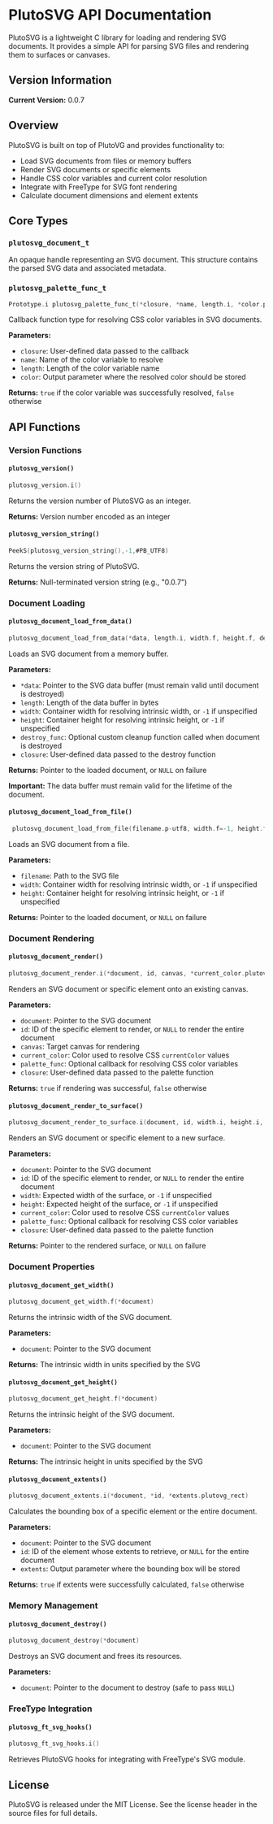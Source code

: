 # PlutoSVG API Documentation

PlutoSVG is a lightweight C library for loading and rendering SVG documents. It provides a simple API for parsing SVG files and rendering them to surfaces or canvases.

## Version Information

**Current Version:** 0.0.7

## Overview

PlutoSVG is built on top of PlutoVG and provides functionality to:
- Load SVG documents from files or memory buffers
- Render SVG documents or specific elements
- Handle CSS color variables and current color resolution
- Integrate with FreeType for SVG font rendering
- Calculate document dimensions and element extents

## Core Types

### `plutosvg_document_t`
An opaque handle representing an SVG document. This structure contains the parsed SVG data and associated metadata.

### `plutosvg_palette_func_t`
```c
Prototype.i plutosvg_palette_func_t(*closure, *name, length.i, *color.plutovg_color)
```
Callback function type for resolving CSS color variables in SVG documents.

**Parameters:**
- `closure`: User-defined data passed to the callback
- `name`: Name of the color variable to resolve
- `length`: Length of the color variable name
- `color`: Output parameter where the resolved color should be stored

**Returns:** `true` if the color variable was successfully resolved, `false` otherwise

## API Functions

### Version Functions

#### `plutosvg_version()`
```c
plutosvg_version.i()
```
Returns the version number of PlutoSVG as an integer.

**Returns:** Version number encoded as an integer

#### `plutosvg_version_string()`
```c
PeekS(plutosvg_version_string(),-1,#PB_UTF8) 
```
Returns the version string of PlutoSVG.

**Returns:** Null-terminated version string (e.g., "0.0.7")

### Document Loading

#### `plutosvg_document_load_from_data()`
```c
plutosvg_document_load_from_data(*data, length.i, width.f, height.f, destroy_func.plutovg_destroy_func_t, *closure)
```
Loads an SVG document from a memory buffer.

**Parameters:**
- `*data`: Pointer to the SVG data buffer (must remain valid until document is destroyed)
- `length`: Length of the data buffer in bytes
- `width`: Container width for resolving intrinsic width, or `-1` if unspecified
- `height`: Container height for resolving intrinsic height, or `-1` if unspecified
- `destroy_func`: Optional custom cleanup function called when document is destroyed
- `closure`: User-defined data passed to the destroy function

**Returns:** Pointer to the loaded document, or `NULL` on failure

**Important:** The data buffer must remain valid for the lifetime of the document.

#### `plutosvg_document_load_from_file()`
```c
 plutosvg_document_load_from_file(filename.p-utf8, width.f=-1, height.f=-1)
```
Loads an SVG document from a file.

**Parameters:**
- `filename`: Path to the SVG file
- `width`: Container width for resolving intrinsic width, or `-1` if unspecified
- `height`: Container height for resolving intrinsic height, or `-1` if unspecified

**Returns:** Pointer to the loaded document, or `NULL` on failure

### Document Rendering

#### `plutosvg_document_render()`
```c
plutosvg_document_render.i(*document, id, canvas, *current_color.plutovg_color, palette_func.plutosvg_palette_func_t, *closure)
```
Renders an SVG document or specific element onto an existing canvas.

**Parameters:**
- `document`: Pointer to the SVG document
- `id`: ID of the specific element to render, or `NULL` to render the entire document
- `canvas`: Target canvas for rendering
- `current_color`: Color used to resolve CSS `currentColor` values
- `palette_func`: Optional callback for resolving CSS color variables
- `closure`: User-defined data passed to the palette function

**Returns:** `true` if rendering was successful, `false` otherwise

#### `plutosvg_document_render_to_surface()`
```c
plutosvg_document_render_to_surface.i(document, id, width.i, height.i, *current_color.plutovg_color, palette_func.plutosvg_palette_func_t, *closure)
```
Renders an SVG document or specific element to a new surface.

**Parameters:**
- `document`: Pointer to the SVG document
- `id`: ID of the specific element to render, or `NULL` to render the entire document
- `width`: Expected width of the surface, or `-1` if unspecified
- `height`: Expected height of the surface, or `-1` if unspecified
- `current_color`: Color used to resolve CSS `currentColor` values
- `palette_func`: Optional callback for resolving CSS color variables
- `closure`: User-defined data passed to the palette function

**Returns:** Pointer to the rendered surface, or `NULL` on failure

### Document Properties

#### `plutosvg_document_get_width()`
```c
plutosvg_document_get_width.f(*document)
```
Returns the intrinsic width of the SVG document.

**Parameters:**
- `document`: Pointer to the SVG document

**Returns:** The intrinsic width in units specified by the SVG

#### `plutosvg_document_get_height()`
```c
plutosvg_document_get_height.f(*document)
```
Returns the intrinsic height of the SVG document.

**Parameters:**
- `document`: Pointer to the SVG document

**Returns:** The intrinsic height in units specified by the SVG

#### `plutosvg_document_extents()`
```c
plutosvg_document_extents.i(*document, *id, *extents.plutovg_rect)
```
Calculates the bounding box of a specific element or the entire document.

**Parameters:**
- `document`: Pointer to the SVG document
- `id`: ID of the element whose extents to retrieve, or `NULL` for the entire document
- `extents`: Output parameter where the bounding box will be stored

**Returns:** `true` if extents were successfully calculated, `false` otherwise

### Memory Management

#### `plutosvg_document_destroy()`
```c
plutosvg_document_destroy(*document)
```
Destroys an SVG document and frees its resources.

**Parameters:**
- `document`: Pointer to the document to destroy (safe to pass `NULL`)

### FreeType Integration

#### `plutosvg_ft_svg_hooks()`
```c
plutosvg_ft_svg_hooks.i()
```
Retrieves PlutoSVG hooks for integrating with FreeType's SVG module.


## License

PlutoSVG is released under the MIT License. See the license header in the source files for full details.